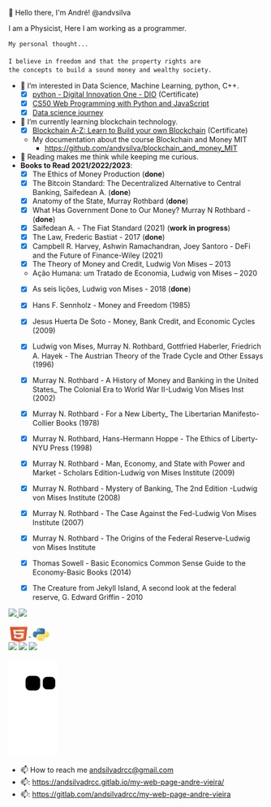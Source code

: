 👋 Hello there, I'm André! @andvsilva

I am a Physicist, Here I am working as a programmer.

```bash
My personal thought...

I believe in freedom and that the property rights are
the concepts to build a sound money and wealthy society.
```

- 👀 I’m interested in Data Science, Machine Learning, python, C++.
  - [x] [python - Digital Innovation One - DIO](https://github.com/andvsilva/CS50-Web-Python-Java) (Certificate)
  - [x] [CS50 Web Programming with Python and JavaScript](https://github.com/andvsilva/CS50-Web-Python-Java)
  - [x] [Data science journey](https://github.com/andvsilva/data_science_journey)
- 🌱 I’m currently learning blockchain technology.
  - [x] [Blockchain A-Z: Learn to Build your own Blockchain](https://github.com/andvsilva/blockchain_and_money_MIT/tree/master/course_edemy) (Certificate)
  - My documentation about the course Blockchain and Money MIT
    - https://github.com/andvsilva/blockchain_and_money_MIT
- 📖 Reading makes me think while keeping me curious.
- **Books to Read 2021/2022/2023**:
  - [x] The Ethics of Money Production (**done**)
  - [x] The Bitcoin Standard: The Decentralized Alternative to Central Banking, Saifedean A. (**done**)
  - [x] Anatomy of the State, Murray Rothbard  (**done**)
  - [x] What Has Government Done to Our Money? Murray N Rothbard -  (**done**) 
  - [x] Saifedean A. - The Fiat Standard (2021) (**work in progress**)
  - [x] The Law, Frederic Bastiat - 2017 (**done**)
  - [x] Campbell R. Harvey, Ashwin Ramachandran, Joey Santoro - DeFi and the Future of Finance-Wiley (2021)
  - [x] The Theory of Money and Credit, Ludwig Von Mises – 2013
  - Ação Humana: um Tratado de Economia, Ludwig von Mises – 2020
  - [x] As seis lições, Ludwig von Mises - 2018 (**done**)
  - [x] Hans F. Sennholz - Money and Freedom (1985)
  - [x] Jesus Huerta De Soto - Money, Bank Credit, and Economic Cycles (2009)
  - [x] Ludwig von Mises, Murray N. Rothbard, Gottfried Haberler, Friedrich A. Hayek - The Austrian Theory of the Trade Cycle and Other Essays (1996)
  - [x] Murray N. Rothbard - A History of Money and Banking in the United States_ The Colonial Era to World War II-Ludwig Von Mises Inst (2002)
  - [x] Murray N. Rothbard - For a New Liberty_ The Libertarian Manifesto-Collier Books (1978)
  - [x] Murray N. Rothbard, Hans-Hermann Hoppe - The Ethics of Liberty-NYU Press (1998)
  - [x] Murray N. Rothbard - Man, Economy, and State with Power and Market - Scholars Edition-Ludwig von Mises Institute (2009)
  - [x] Murray N. Rothbard - Mystery of Banking, The 2nd Edition  -Ludwig von Mises Institute (2008)
  - [x] Murray N. Rothbard - The Case Against the Fed-Ludwig Von Mises Institute (2007)
  - [x] Murray N. Rothbard - The Origins of the Federal Reserve-Ludwig von Mises Institute
  - [x] Thomas Sowell - Basic Economics Common Sense Guide to the Economy-Basic Books (2014)
  - [x] The Creature from Jekyll Island, A second look at the federal reserve, G. Edward Griffin - 2010


<div>
  <a href="https://github.com/andvsilva">
  <img height="180em" src="https://github-readme-stats.vercel.app/api?username=andvsilva&show_icons=true&theme=dracula&include_all_commits=true&count_private=true"/>
  <img height="180em" src="https://github-readme-stats.vercel.app/api/top-langs/?username=andvsilva&layout=compact&langs_count=7&theme=dracula"/>
</div>
<div style="display: inline_block"><br>
  <img align="center" alt="andvsilva-HTML" height="30" width="40" src="https://raw.githubusercontent.com/devicons/devicon/master/icons/html5/html5-original.svg">
  <img align="center" alt="andvsilva-Python" height="30" width="40" src="https://raw.githubusercontent.com/devicons/devicon/master/icons/python/python-original.svg">
</div>

<div> 
  <a href="https://instagram.com/andsilvasp" target="_blank"><img src="https://img.shields.io/badge/-Instagram-%23E4405F?style=for-the-badge&logo=instagram&logoColor=white" target="_blank"></a> 
  <a href = "mailto:andsilvadrcc@gmail.com"><img src="https://img.shields.io/badge/-Gmail-%23333?style=for-the-badge&logo=gmail&logoColor=white" target="_blank"></a>
  <a href="https://www.linkedin.com/in/andre-v-silva/" target="_blank"><img src="https://img.shields.io/badge/-LinkedIn-%230077B5?style=for-the-badge&logo=linkedin&logoColor=white" target="_blank"></a> 

  ![Snake animation](https://github.com/andvsilva/andvsilva/blob/output/github-contribution-grid-snake.svg)

</div>


- 📫 How to reach me andsilvadrcc@gmail.com
- 📫: https://andsilvadrcc.gitlab.io/my-web-page-andre-vieira/
- 📫: https://gitlab.com/andsilvadrcc/my-web-page-andre-vieira
